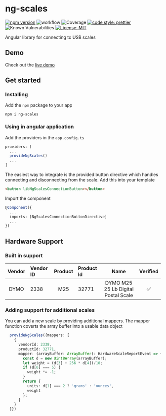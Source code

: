 # ng-scales
[![npm version](https://badge.fury.io/js/ng-scales.svg)](https://badge.fury.io/js/ng-scales)
![workflow](https://github.com/mattfors/ng-scales/actions/workflows/main.yml/badge.svg)
![Coverage](https://mattfors.github.io/ng-scales/coverage-badges.svg)
[![code style: prettier](https://img.shields.io/badge/code_style-prettier-ff69b4.svg?style=flat-square)](https://github.com/prettier/prettier)
![Known Vulnerabilities](https://snyk.io/test/github/mattfors/ng-scales/badge.svg)
[![License: MIT](https://img.shields.io/badge/License-MIT-yellow.svg)](https://opensource.org/licenses/MIT)


Angular library for connecting to USB scales

## Demo
Check out the [live demo](https://mattfors.github.io/ng-scales/)


## Get started
### Installing
Add the `npm` package to your app
```shell
npm i ng-scales
```

### Using in angular application
Add the providers in the `app.config.ts`
```typescript
providers: [
  ...
  provideNgScales()
  ...
]
```

The easiest way to integrate is the provided button directive which handles connecting and disconnecting from the scale. Add this into your template

```html
<button libNgScalesConnectionButton></button>
```

Import the component
```typescript
@Component({
  ...
  imports: [NgScalesConnectionButtonDirective]
  ...
})
```

## Hardware Support

### Built in support
| Vendor | Vendor ID | Product | Product Id |                 Name                  | Verified |
|:------:|:----------|:-------:|:-----------|:-------------------------------------:|:--------:|
|  DYMO  | 2338     |   M25   | 32771      |  DYMO M25 25 Lb Digital Postal Scale  |    ✅     |

### Adding support for additional scales
You can add a new scale by providing additional mappers. The mapper function coverts the array buffer into a usable data object

```typescript
  provideNgScales({mappers: [
    {
      vendorId: 2338,
      productId: 32771,
      mapper: (arrayBuffer: ArrayBuffer): HardwareScaleReportEvent => {
        const d = new Uint8Array(arrayBuffer);
        let weight = (d[3] + 256 * d[4])/10;
        if (d[0] === 5) {
          weight *= -1;
        }
        return {
          units: d[1] === 2 ? 'grams' : 'ounces',
          weight
        };
      }
    }
  ]})
```
